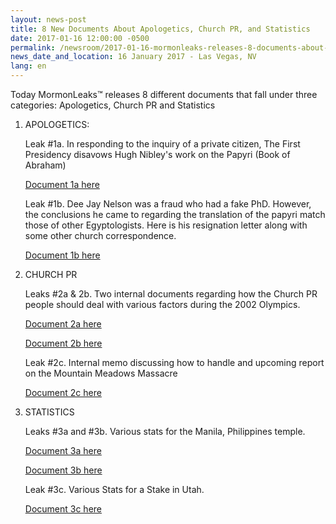 ```yaml
---
layout: news-post
title: 8 New Documents About Apologetics, Church PR, and Statistics 
date: 2017-01-16 12:00:00 -0500
permalink: /newsroom/2017-01-16-mormonleaks-releases-8-documents-about-apologetics-pr-and-statistics/
news_date_and_location: 16 January 2017 - Las Vegas, NV
lang: en
---
```

Today MormonLeaks™ releases 8 different documents that fall under three categories: Apologetics, Church PR and Statistics

1. APOLOGETICS:

	Leak #1a. In responding to the inquiry of a private citizen, The First Presidency disavows Hugh Nibley's work on the Papyri (Book of Abraham)

	[Document 1a here](http://docdro.id/ySraZVB)

	Leak #1b. Dee Jay Nelson was a fraud who had a fake PhD. However, the conclusions he came to regarding the translation of the papyri match those of other Egyptologists. Here is his resignation letter along with some other church correspondence.

	[Document 1b here](http://docdro.id/XNK19dC)

2. CHURCH PR

	Leaks #2a & 2b. Two internal documents regarding how the Church PR people should deal with various factors during the 2002 Olympics.

	[Document 2a here](http://docdro.id/W3258St)

	[Document 2b here](http://docdro.id/DLFo9Cd)

	Leak #2c. Internal memo discussing how to handle and upcoming report on the Mountain Meadows Massacre

	[Document 2c here](http://docdro.id/m9XrcIl)

3. STATISTICS

	Leaks #3a and #3b. Various stats for the Manila, Philippines temple.

	[Document 3a here](http://docdro.id/hnoGtBf)

	[Document 3b here](http://docdro.id/q3Ekscx)

	Leak #3c. Various Stats for a Stake in Utah.

	[Document 3c here](http://docdro.id/fiRILle)
